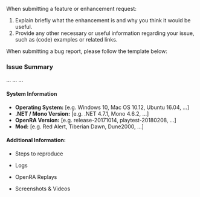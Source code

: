 <!--
  This is a guideline, which shall help to write enhancement requests or bug reports.
  Fill in the placeholders below. Delete any headings and placeholders that you do not use.

  Before you start check if a similar request/bug report already exists in this Github issue tracker and comment there.
-->

When submitting a feature or enhancement request:

1. Explain briefly what the enhancement is and why you think it would be useful.
2. Provide any other necessary or useful information regarding your issue, such as (code) examples or related links.


When submitting a bug report, please follow the template below:

### Issue Summary
<!-- Explanation of the issue. Expectation vs. actual behavior. -->
... ... ...

#### System Information
- **Operating System:** [e.g. Windows 10, Mac OS 10.12, Ubuntu 16.04, ...]
- **.NET / Mono Version:** [e.g. .NET 4.7.1, Mono 4.6.2, ...]
- **OpenRA Version:** [e.g. release-20171014, playtest-20180208, ...]
- **Mod:** [e.g. Red Alert, Tiberian Dawn, Dune2000, ...]

#### Additional Information:
- Steps to reproduce
<!--
1. Step
2. Step
3. ...
-->

- Logs
<!-- If you have a log (e.g. debug.log, exception.log), zip and attach it. -->

- OpenRA Replays
<!-- You have to zip it before you can attach it. When does the issue appear [e.g. 10:33]? -->

- Screenshots & Videos
<!-- You should be able to attach screenshots by drag&drop. Videos need to be uploaded to an external platform (e.g. https://www.youtube.com, https://www.dropbox.com) -->
